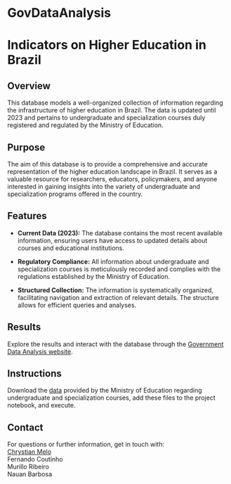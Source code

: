 # GovDataAnalysis
# Indicators on Higher Education in Brazil

## Overview

This database models a well-organized collection of information regarding the infrastructure of higher education in Brazil. The data is updated until 2023 and pertains to undergraduate and specialization courses duly registered and regulated by the Ministry of Education.

## Purpose

The aim of this database is to provide a comprehensive and accurate representation of the higher education landscape in Brazil. It serves as a valuable resource for researchers, educators, policymakers, and anyone interested in gaining insights into the variety of undergraduate and specialization programs offered in the country.

## Features

- **Current Data (2023):** The database contains the most recent available information, ensuring users have access to updated details about courses and educational institutions.

- **Regulatory Compliance:** All information about undergraduate and specialization courses is meticulously recorded and complies with the regulations established by the Ministry of Education.

- **Structured Collection:** The information is systematically organized, facilitating navigation and extraction of relevant details. The structure allows for efficient queries and analyses.

## Results

Explore the results and interact with the database through the [Government Data Analysis website](https://govdataanalysis.streamlit.app/).

## Instructions

Download the [data](https://dados.gov.br/dados/conjuntos-dados/indicadores-sobre-ensino-superior) provided by the Ministry of Education regarding undergraduate and specialization courses, add these files to the project notebook, and execute.

## Contact

For questions or further information, get in touch with: <br>
[Chrystian Melo](mailto:meloo.chrys@gmail.com) <br>
Fernando Coutinho<br>
Murillo Ribeiro<br>
Nauan Barbosa
